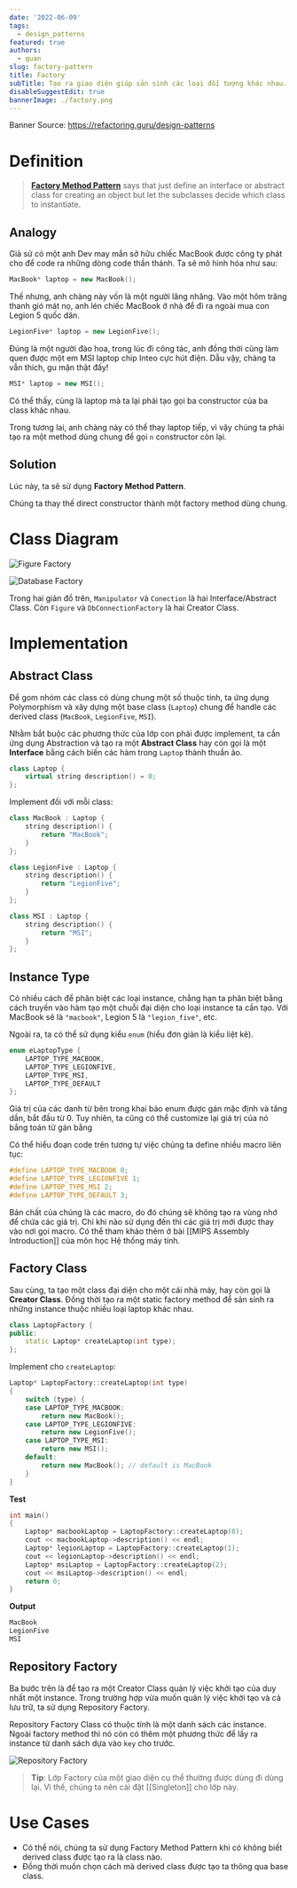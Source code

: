 ```yaml
---
date: '2022-06-09'
tags:
  - design_patterns
featured: true
authors:
  - quan
slug: factory-pattern
title: Factory
subTitle: Tạo ra giao diện giúp sản sinh các loại đối tượng khác nhau.
disableSuggestEdit: true
bannerImage: ./factory.png
---
```


Banner Source: https://refactoring.guru/design-patterns

# Definition
> [**Factory Method Pattern**](https://en.wikipedia.org/wiki/Factory_method_pattern) says that just define an interface or abstract class for creating an object but let the subclasses decide which class to instantiate.

## Analogy
Giả sử có một anh Dev may mắn sở hữu chiếc MacBook được công ty phát cho để code ra những dòng code thần thánh. Ta sẽ mô hình hóa như sau:

```cpp
MacBook* laptop = new MacBook();
```

Thế nhưng, anh chàng này vốn là một người lăng nhăng. Vào một hôm trăng thanh gió mát nọ, anh lén chiếc MacBook ở nhà để đi ra ngoài mua con Legion 5 quốc dân.

```cpp
LegionFive* laptop = new LegionFive();
```

Đúng là một người đào hoa, trong lúc đi công tác, anh đồng thời cũng làm quen được một em MSI laptop chip Inteo cực hút điện. Dẫu vậy, chàng ta vẫn thích, gu mặn thật đấy!

```cpp
MSI* laptop = new MSI();
```

Có thể thấy, cùng là laptop mà ta lại phải tạo gọi ba constructor của ba class khác nhau.

Trong tương lai, anh chàng này có thể thay laptop tiếp, vì vậy chúng ta phải tạo ra một method dùng chung để gọi `n` constructor còn lại.

## Solution
Lúc này, ta sẽ sử dụng **Factory Method Pattern**. 

Chúng ta thay thế direct constructor thành một factory method dùng chung.

# Class Diagram
![](design_pattern_1.png "Figure Factory")

![](design_pattern_2.png "Database Factory")

Trong hai giản đồ trên, `Manipulator` và `Conection` là hai Interface/Abstract Class. Còn `Figure` và `DbConnectionFactory` là hai Creator Class. 

# Implementation
## Abstract Class
Để gom nhóm các class có dùng chung một số thuộc tính, ta ứng dụng Polymorphism và xây dựng một base class (`Laptop`) chung để handle các derived class (`MacBook`, `LegionFive`, `MSI`).

Nhằm bắt buộc các phương thức của lớp con phải được implement, ta cần ứng dụng Abstraction và tạo ra một **Abstract Class** hay còn gọi là một **Interface** bằng cách biến các hàm trong `Laptop` thành thuần ảo.

```cpp
class Laptop {
	virtual string description() = 0;
};
```

Implement đối với mỗi class:

```cpp
class MacBook : Laptop {
	string description() {
		return "MacBook";
	}
};

class LegionFive : Laptop {
	string description() {
		return "LegionFive";
	}
};

class MSI : Laptop {
	string description() {
		return "MSI";
	}
};
```

## Instance Type
Có nhiều cách để phân biệt các loại instance, chẳng hạn ta phân biệt bằng cách truyền vào hàm tạo một chuỗi đại diện cho loại instance ta cần tạo. Với MacBook sẽ là `"macbook"`, Legion 5 là `"legion_five"`, etc.

Ngoài ra, ta có thể sử dụng kiểu `enum` (hiểu đơn giản là kiểu liệt kê).

```cpp
enum eLaptopType {
	LAPTOP_TYPE_MACBOOK,
	LAPTOP_TYPE_LEGIONFIVE,
	LAPTOP_TYPE_MSI,
	LAPTOP_TYPE_DEFAULT
};
```

Giá trị của các danh từ bên trong khai báo enum được gán mặc định và tăng dần, bắt đầu từ 0. Tuy nhiên, ta cũng có thể customize lại giá trị của nó bắng toán tử gán bằng

Có thể hiểu đoạn code trên tương tự việc chúng ta define nhiều macro liên tục:

```cpp
#define LAPTOP_TYPE_MACBOOK 0;
#define LAPTOP_TYPE_LEGIONFIVE 1;
#define LAPTOP_TYPE_MSI 2;
#define LAPTOP_TYPE_DEFAULT 3; 
```

Bản chất của chúng là các macro, do đó chúng sẽ không tạo ra vùng nhớ để chứa các giá trị. Chỉ khi nào sử dụng đến thì các giá trị mới được thay vào nơi gọi macro. Có thể tham khảo thêm ở bài [[MIPS Assembly Introduction]] của môn học Hệ thống máy tính.

## Factory Class
Sau cùng, ta tạo một class đại diện cho một cái nhà máy, hay còn gọi là **Creator Class**. Đồng thời tạo ra một static factory method để sản sinh ra những instance thuộc nhiều loại laptop khác nhau.

```cpp
class LaptopFactory {
public:
	static Laptop* createLaptop(int type);
};
```

Implement cho `createLaptop`:

```cpp
Laptop* LaptopFactory::createLaptop(int type)
{
	switch (type) {
	case LAPTOP_TYPE_MACBOOK:
		return new MacBook();
	case LAPTOP_TYPE_LEGIONFIVE:
		return new LegionFive();
	case LAPTOP_TYPE_MSI:
		return new MSI();
	default:
		return new MacBook(); // default is MacBook
	}
}
```

**Test**
```cpp
int main()
{
	Laptop* macbookLaptop = LaptopFactory::createLaptop(0);
	cout << macbookLaptop->description() << endl;
	Laptop* legionLaptop = LaptopFactory::createLaptop(1);
	cout << legionLaptop->description() << endl;
	Laptop* msiLaptop = LaptopFactory::createLaptop(2);
	cout << msiLaptop->description() << endl;
	return 0;
}
```

**Output**
```bat
MacBook
LegionFive
MSI
```

## Repository Factory
Ba bước trên là để tạo ra một Creator Class quản lý việc khởi tạo của duy nhất một instance. Trong trường hợp vừa muốn quản lý việc khởi tạo và cả lưu trữ, ta sử dụng Repository Factory. 

Repository Factory Class có thuộc tính là một danh sách các instance. Ngoài factory method thì nó còn có thêm một phương thức để lấy ra instance từ danh sách dựa vào `key` cho trước.

![](design_pattern_3.png "Repository Factory")

> **Tip**: Lớp Factory của một giao diện cụ thể thường được dùng đi dùng lại. Vì thế, chúng ta nên cài đặt [[Singleton]] cho lớp này.

# Use Cases
- Có thể nói, chúng ta sử dụng Factory Method Pattern khi có không biết derived class được tạo ra là class nào. 
- Đồng thời muốn chọn cách mà derived class được tạo ta thông qua base class. 

